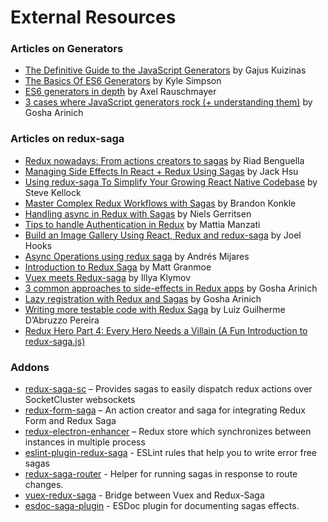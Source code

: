 # External Resources

### Articles on Generators

- [The Definitive Guide to the JavaScript Generators](https://github.com/gajus/gajus.com-blog/blob/master/posts/the-definitive-guide-to-the-javascript-generators/index.md) by Gajus Kuizinas
- [The Basics Of ES6 Generators](https://davidwalsh.name/es6-generators) by Kyle Simpson
- [ES6 generators in depth](http://www.2ality.com/2015/03/es6-generators.html) by Axel Rauschmayer
- [3 cases where JavaScript generators rock (+ understanding them)](https://goshakkk.name/javascript-generators-understanding-sample-use-cases/) by Gosha Arinich

### Articles on redux-saga

- [Redux nowadays: From actions creators to sagas](https://riad.blog/2015/12/28/redux-nowadays-from-actions-creators-to-sagas/) by Riad Benguella
- [Managing Side Effects In React + Redux Using Sagas](http://jaysoo.ca/2016/01/03/managing-processes-in-redux-using-sagas/) by Jack Hsu
- [Using redux-saga To Simplify Your Growing React Native Codebase](https://medium.com/infinite-red/using-redux-saga-to-simplify-your-growing-react-native-codebase-2b8036f650de#.7wl4wr1tk) by Steve Kellock
- [Master Complex Redux Workflows with Sagas](http://konkle.us/master-complex-redux-workflows-with-sagas/) by Brandon Konkle
- [Handling async in Redux with Sagas](http://wecodetheweb.com/2016/01/23/handling-async-in-redux-with-sagas/) by Niels Gerritsen
- [Tips to handle Authentication in Redux](https://medium.com/@MattiaManzati/tips-to-handle-authentication-in-redux-2-introducing-redux-saga-130d6872fbe7#.g49x2gj1g) by Mattia Manzati
- [Build an Image Gallery Using React, Redux and redux-saga](http://joelhooks.com/blog/2016/03/20/build-an-image-gallery-using-redux-saga/?utm_content=bufferbadc3&utm_medium=social&utm_source=twitter.com&utm_campaign=buffer) by Joel Hooks
- [Async Operations using redux saga](https://medium.com/@andresmijares25/async-operations-using-redux-saga-2ba02ae077b3#.556ey5blj) by Andrés Mijares
- [Introduction to Redux Saga](https://ohyayanotherblog.ghost.io/redux-saga-clock/) by Matt Granmoe
- [Vuex meets Redux-saga](https://medium.com/@xanf/vuex-meets-redux-saga-e9c6b46555e#.d4318am40) by Illya Klymov
- [3 common approaches to side-effects in Redux apps](https://goshakkk.name/redux-side-effect-approaches/) by Gosha Arinich
- [Lazy registration with Redux and Sagas](https://goshakkk.name/lazy-auth-redux-saga-flow/) by Gosha Arinich
- [Writing more testable code with Redux Saga](https://medium.com/grey-frogs/writing-more-testable-code-with-redux-saga-c1561f995225) by Luiz Guilherme D’Abruzzo Pereira
- [Redux Hero Part 4: Every Hero Needs a Villain (A Fun Introduction to redux-saga.js)](https://decembersoft.com/posts/redux-hero-part-4-every-hero-needs-a-villain-a-fun-introduction-to-redux-saga-js/)

### Addons
- [redux-saga-sc](https://www.npmjs.com/package/redux-saga-sc) – Provides sagas to easily dispatch redux actions over SocketCluster websockets
- [redux-form-saga](https://www.npmjs.com/package/redux-form-saga) – An action creator and saga for integrating Redux Form and Redux Saga
- [redux-electron-enhancer](https://www.npmjs.com/package/redux-electron-enhancer) – Redux store which synchronizes between instances in multiple process
- [eslint-plugin-redux-saga](https://www.npmjs.com/package/eslint-plugin-redux-saga) - ESLint rules that help you to write error free sagas
- [redux-saga-router](https://www.npmjs.com/package/redux-saga-router) - Helper for running sagas in response to route changes.
- [vuex-redux-saga](https://github.com/xanf/vuex-redux-saga) - Bridge between Vuex and Redux-Saga
- [esdoc-saga-plugin](https://www.npmjs.com/package/esdoc-saga-plugin) - ESDoc plugin for documenting sagas effects.
